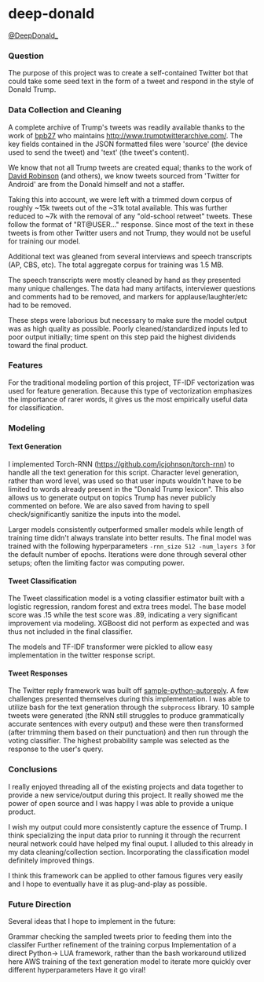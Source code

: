# deep-donald

[@DeepDonald_](https://twitter.com/DeepDonald_)

### Question

The purpose of this project was to create a self-contained Twitter bot that could take some seed text in the form of a tweet and respond in the style of Donald Trump.

### Data Collection and Cleaning

A complete archive of Trump's tweets was readily available thanks to the work of [bpb27](https://github.com/bpb27/trump-tweet-archive) who maintains http://www.trumptwitterarchive.com/.  The key fields contained in the JSON formatted files were 'source' (the device used to send the tweet) and 'text' (the tweet's content). 

We know that not all Trump tweets are created equal; thanks to the work of [David Robinson](http://varianceexplained.org/r/trump-tweets/) (and others), we know tweets sourced from 'Twitter for Android' are from the Donald himself and not a staffer.

Taking this into account, we were left with a trimmed down corpus of roughly ~15k tweets out of the ~31k total available.  This was further reduced to ~7k with the removal of any "old-school retweet" tweets.  These follow the format of "RT@USER..." response.  Since most of the text in these tweets is from other Twitter users and not Trump, they would not be useful for training our model.

Additional text was gleaned from several interviews and speech transcripts (AP, CBS, etc).  The total aggregate corpus for training was 1.5 MB.

The speech transcripts were mostly cleaned by hand as they presented many unique challenges.  The data had many artifacts, interviewer questions and comments had to be removed, and markers for applause/laughter/etc had to be removed.  

These steps were laborious but necessary to make sure the model output was as high quality as possible.  Poorly cleaned/standardized inputs led to poor output initially; time spent on this step paid the highest dividends toward the final product.

### Features

For the traditional modeling portion of this project, TF-IDF vectorization was used for feature generation.  Because this type of vectorization emphasizes the importance of rarer words, it gives us the most empirically useful data for classification.

### Modeling

#### Text Generation

I implemented Torch-RNN (https://github.com/jcjohnson/torch-rnn) to handle all the text generation for this script.  Character level generation, rather than word level, was used so that user inputs wouldn't have to be limited to words already present in the "Donald Trump lexicon".  This also allows us to generate output on topics Trump has never publicly commented on before.  We are also saved from having to spell check/significantly sanitize the inputs into the model.

Larger models consistently outperformed smaller models while length of training time didn't always translate into better results.  The final model was trained with the following hyperparameters `-rnn_size 512 -num_layers 3` for the default number of epochs.  Iterations were done through several other setups; often the limiting factor was computing power.

#### Tweet Classification

The Tweet classification model is a voting classifier estimator built with a logistic regression, random forest and extra trees model.  The base model score was .15 while the test score was .89, indicating a very significant improvement via modeling.  XGBoost did not perform as expected and was thus not included in the final classifier.  

The models and TF-IDF transformer were pickled to allow easy implementation in the twitter response script.

#### Tweet Responses

The Twitter reply framework was built off [sample-python-autoreply](https://github.com/twitterdev/sample-python-autoreply).  A few challenges presented themselves during this implementation.  I was able to utilize bash for the text generation through the `subprocess` library.  10 sample tweets were generated (the RNN still struggles to produce grammatically accurate sentences with every output) and these were then transformed (after trimming them based on their punctuation) and then run through the voting classifier.  The highest probability sample was selected as the response to the user's query.  

### Conclusions

I really enjoyed threading all of the existing projects and data together to provide a new service/output during this project.  It really showed me the power of open source and I was happy I was able to provide a unique product.

I wish my output could more consistently capture the essence of Trump.  I think specializing the input data prior to running it through the recurrent neural network could have helped my final ouput.  I alluded to this already in my data cleaning/collection section.  Incorporating the classification model definitely improved things.

I think this framework can be applied to other famous figures very easily and I hope to eventually have it as plug-and-play as possible. 

### Future Direction

Several ideas that I hope to implement in the future:

Grammar checking the sampled tweets prior to feeding them into the classifer
Further refinement of the training corpus
Implementation of a direct Python-> LUA framework, rather than the bash workaround utilized here
AWS training of the text generation model to iterate more quickly over different hyperparameters
Have it go viral!
